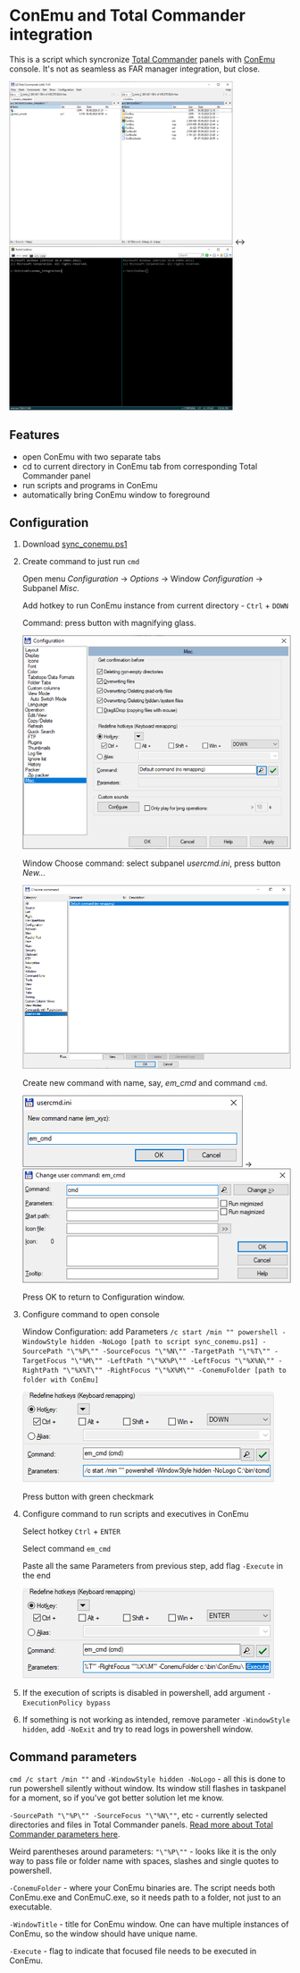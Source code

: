 # ConEmu and Total Commander integration

This is a script which syncronize [Total Commander]([url](https://www.ghisler.com/)) panels with [ConEmu]([url](https://conemu.github.io/)) console. It's not as seamless as FAR manager integration, but close.

<img src="imgs/01.png" width="400"/> <-> <img src="imgs/02.png" width="400"/>

## Features

- open ConEmu with two separate tabs
- cd to current directory in ConEmu tab from corresponding Total Commander panel
- run scripts and programs in ConEmu
- automatically bring ConEmu window to foreground

## Configuration

1. Download [sync_conemu.ps1]([url](https://github.com/lesha-dev/TcmdConemu/blob/main/sync_conemu.ps1))
3. Create command to just run `cmd`
   
   Open menu _Configuration_ -> _Options_ -> Window _Configuration_ -> Subpanel _Misc._
   
   Add hotkey to run ConEmu instance from current directory - `Ctrl` + `DOWN`
   
   Command: press button with magnifying glass.

   ![](imgs/03.png)
   
   Window Choose command: select subpanel _usercmd.ini_, press button _New..._

   ![](imgs/04.png)
   
   Create new command with name, say, _em_cmd_ and command `cmd`.

   ![](imgs/05.png) -> ![](imgs/06.png) 
   
   Press OK to return to Configuration window.
5. Configure command to open console
   
   Window Configuration: add Parameters `/c start /min "" powershell -WindowStyle hidden -NoLogo [path to script sync_conemu.ps1] -SourcePath "\"%P\"" -SourceFocus "\"%N\"" -TargetPath "\"%T\"" -TargetFocus "\"%M\"" -LeftPath "\"%X%P\"" -LeftFocus "\"%X%N\"" -RightPath "\"%X%T\"" -RightFocus "\"%X%M\"" -ConemuFolder [path to folder with ConEmu]`

   ![](imgs/07.png)
   
   Press button with green checkmark
7. Configure command to run scripts and executives in ConEmu
   
   Select hotkey `Ctrl` + `ENTER`
   
   Select command `em_cmd`
   
   Paste all the same Parameters from previous step, add flag `-Execute` in the end

   ![](imgs/08.png)

9. If the execution of scripts is disabled in powershell, add argument `-ExecutionPolicy bypass`

10. If something is not working as intended, remove parameter `-WindowStyle hidden`, add `-NoExit` and try to read logs in powershell window.

## Command parameters

`cmd /c start /min ""` and `-WindowStyle hidden -NoLogo` - all this is done to run powershell silently without window. Its window still flashes in taskpanel for a moment, so if you've got better solution let me know.

`-SourcePath "\"%P\"" -SourceFocus "\"%N\""`, etc - currently selected directories and files in Total Commander panels. [Read more about Total Commander parameters here](https://softpanorama.org/OFM/Total_commander/total_commander_start_menu.shtml).

Weird parentheses around parameters: `"\"%P\""` - looks like it is the only way to pass file or folder name with spaces, slashes and single quotes to powershell.

`-ConemuFolder` - where your ConEmu binaries are. The script needs both ConEmu.exe and ConEmuC.exe, so it needs path to a folder, not just to an executable.

`-WindowTitle` - title for ConEmu window. One can have multiple instances of ConEmu, so the window should have unique name.

`-Execute` - flag to indicate that focused file needs to be executed in ConEmu.

